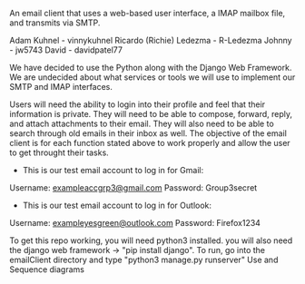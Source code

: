 An email client that uses a web-based user interface, a IMAP mailbox file, and transmits via SMTP.

Adam Kuhnel - vinnykuhnel Ricardo (Richie) Ledezma - R-Ledezma Johnny - jw5743 David - davidpatel77

We have decided to use the Python along with the Django Web Framework. We are undecided about what services or tools we will use to implement our SMTP and IMAP interfaces.

Users will need the ability to login into their profile and feel that their information is private. They will need to be able to compose, forward, reply, and attach attachments to their email. They will also need to be able to search through old emails in their inbox as well. The objective of the email client is for each function stated above to work properly and allow the user to get throught their tasks.

- This is our test email account to log in for Gmail:

Username: exampleaccgrp3@gmail.com
Password: Group3secret

- This is our test email account to log in for Outlook:

Username: exampleyesgreen@outlook.com
Password: Firefox1234




To get this repo working, you will need python3 installed.
you will also need the django web framework -> "pip install django".
To run, go into the emailClient directory and type "python3 manage.py runserver"
Use and Sequence diagrams
